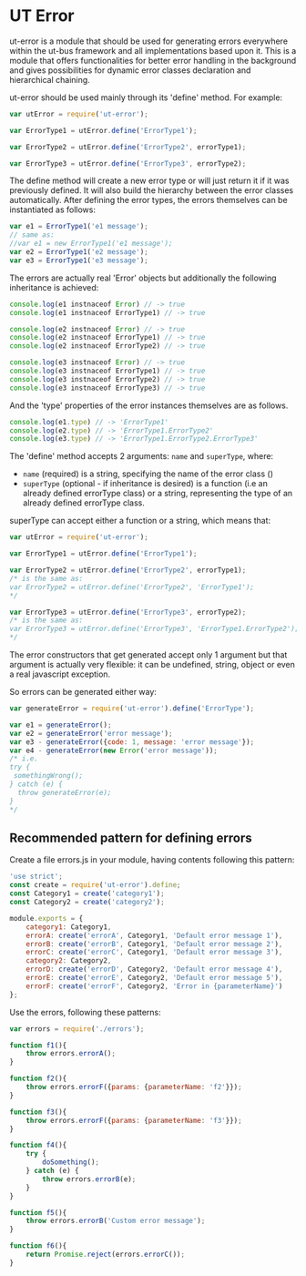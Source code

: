 # UT Error

ut-error is a module that should be used for generating errors everywhere within the ut-bus framework and all implementations based upon it. This is a module that offers functionalities for better error handling in the background and gives possibilities for dynamic error classes declaration and hierarchical chaining.

ut-error should be used mainly through its 'define' method. For example:

```js
var utError = require('ut-error');

var ErrorType1 = utError.define('ErrorType1');

var ErrorType2 = utError.define('ErrorType2', errorType1);

var ErrorType3 = utError.define('ErrorType3', errorType2);

```

The define method will create a new error type or will just return it if it was previously defined. It will also build the hierarchy between the error classes automatically.
After defining the error types, the errors themselves can be instantiated as follows:

```js
var e1 = ErrorType1('e1 message');
// same as:
//var e1 = new ErrorType1('e1 message');
var e2 = ErrorType1('e2 message');
var e3 = ErrorType1('e3 message');
```

The errors are actually real 'Error' objects but additionally the following inheritance is achieved:

```js
console.log(e1 instnaceof Error) // -> true
console.log(e1 instnaceof ErrorType1) // -> true

console.log(e2 instnaceof Error) // -> true
console.log(e2 instnaceof ErrorType1) // -> true
console.log(e2 instnaceof ErrorType2) // -> true

console.log(e3 instnaceof Error) // -> true
console.log(e3 instnaceof ErrorType1) // -> true
console.log(e3 instnaceof ErrorType2) // -> true
console.log(e3 instnaceof ErrorType3) // -> true
```

And the 'type' properties of the error instances themselves are as follows.

```js
console.log(e1.type) // -> 'ErrorType1'
console.log(e2.type) // -> 'ErrorType1.ErrorType2'
console.log(e3.type) // -> 'ErrorType1.ErrorType2.ErrorType3'
```

The 'define' method accepts 2 arguments: `name` and `superType`, where:

- `name` (required) is a string, specifying the name of the error class ()
- `superType` (optional - if inheritance is desired) is a function (i.e an already defined errorType class) or a string, representing the type of an already defined errorType class.

superType can accept either a function or a string, which means that:

```js
var utError = require('ut-error');

var ErrorType1 = utError.define('ErrorType1');

var ErrorType2 = utError.define('ErrorType2', errorType1);
/* is the same as:
var ErrorType2 = utError.define('ErrorType2', 'ErrorType1');
*/

var ErrorType3 = utError.define('ErrorType3', errorType2);
/* is the same as:
var ErrorType3 = utError.define('ErrorType3', 'ErrorType1.ErrorType2');
*/
```

The error constructors that get generated accept only 1 argument but that argument is actually very flexible: it can be undefined, string, object or even a real javascript exception.

So errors can be generated either way:

```js
var generateError = require('ut-error').define('ErrorType');

var e1 = generateError();
var e2 = generateError('error message');
var e3 - generateError({code: 1, message: 'error message'});
var e4 - generateError(new Error('error message'));
/* i.e.
try {
 somethingWrong();
} catch (e) {
  throw generateError(e);
}
*/
```

## Recommended pattern for defining errors

Create a file errors.js in your module, having contents following this pattern:

```js
'use strict';
const create = require('ut-error').define;
const Category1 = create('category1');
const Category2 = create('category2');

module.exports = {
    category1: Category1,
    errorA: create('errorA', Category1, 'Default error message 1'),
    errorB: create('errorB', Category1, 'Default error message 2'),
    errorC: create('errorC', Category1, 'Default error message 3'),
    category2: Category2,
    errorD: create('errorD', Category2, 'Default error message 4'),
    errorE: create('errorE', Category2, 'Default error message 5'),
    errorF: create('errorF', Category2, 'Error in {parameterName}')
};
```

Use the errors, following these patterns:

```js
var errors = require('./errors');

function f1(){
    throw errors.errorA();
}

function f2(){
    throw errors.errorF({params: {parameterName: 'f2'}});
}

function f3(){
    throw errors.errorF({params: {parameterName: 'f3'}});
}

function f4(){
    try {
        doSomething();
    } catch (e) {
        throw errors.errorB(e);
    }
}

function f5(){
    throw errors.errorB('Custom error message');
}

function f6(){
    return Promise.reject(errors.errorC());
}

```
